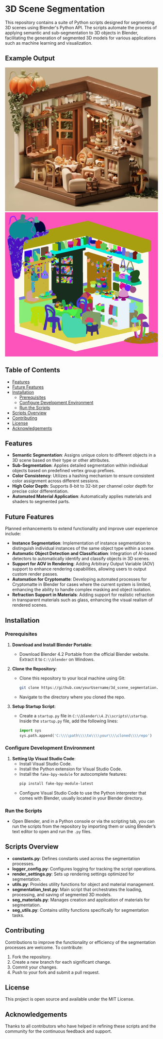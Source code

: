 # 3D Scene Segmentation

This repository contains a suite of Python scripts designed for segmenting 3D scenes using Blender's Python API. The scripts automate the process of applying semantic and sub-segmentation to 3D objects in Blender, facilitating the generation of segmented 3D models for various applications such as machine learning and visualization.

## Example Output
![RGB Image](./docs/images/rgb.webp)
![Segmentation Image](./docs/images/segmentation.png)

## Table of Contents
- [Features](#features)
- [Future Features](#future-features)
- [Installation](#installation)
    - [Prerequisites](#prerequisites)
    - [Configure Development Environment](#configure-development-environment)
    - [Run the Scripts](#run-the-scripts)
- [Scripts Overview](#scripts-overview)
- [Contributing](#contributing)
- [License](#license)
- [Acknowledgements](#acknowledgements)

## Features
- **Semantic Segmentation**: Assigns unique colors to different objects in a 3D scene based on their type or other attributes.
- **Sub-Segmentation**: Applies detailed segmentation within individual objects based on predefined vertex group prefixes.
- **Color Consistency**: Utilizes a hashing mechanism to ensure consistent color assignment across different sessions.
- **High Color Depth**: Supports 8-bit to 32-bit per channel color depth for precise color differentiation.
- **Automated Material Application**: Automatically applies materials and shaders to segmented parts.

## Future Features
Planned enhancements to extend functionality and improve user experience include:
- **Instance Segmentation**: Implementation of instance segmentation to distinguish individual instances of the same object type within a scene.
- **Automatic Object Detection and Classification**: Integration of AI-based detectors to automatically identify and classify objects in 3D scenes.
- **Support for AOV in Rendering**: Adding Arbitrary Output Variable (AOV) support to enhance rendering capabilities, allowing users to output custom render passes.
- **Automation for Cryptomatte**: Developing automated processes for Cryptomatte in Blender for cases where the current system is limited, enhancing the ability to handle complex masking and object isolation.
- **Refraction Support in Materials**: Adding support for realistic refraction in transparent materials such as glass, enhancing the visual realism of rendered scenes.

## Installation
### Prerequisites
1. **Download and Install Blender Portable**:
    - Download Blender 4.2 Portable from the official Blender website. Extract it to `C:\\blender` on Windows.

2. **Clone the Repository**:
    - Clone this repository to your local machine using Git:
        ```bash
        git clone https://github.com/yourUsername/3d_scene_segmentation.git
        ```
    - Navigate to the directory where you cloned the repo.

3. **Setup Startup Script**:
    - Create a `startup.py` file in `C:\\blender\\4.2\\scripts\\startup`. Inside the `startup.py` file, add the following lines:
        ```python
        import sys
        sys.path.append('C:\\\\path\\\\to\\\\your\\\\cloned\\\\repo')
        ```

### Configure Development Environment
1. **Setting Up Visual Studio Code**:
    - Install Visual Studio Code.
    - Install the Python extension for Visual Studio Code.
    - Install the `fake-bpy-module` for autocomplete features:
        ```bash
        pip install fake-bpy-module-latest
        ```
    - Configure Visual Studio Code to use the Python interpreter that comes with Blender, usually located in your Blender directory.

### Run the Scripts
- Open Blender, and in a Python console or via the scripting tab, you can run the scripts from the repository by importing them or using Blender’s text editor to open and run the `.py` files.

## Scripts Overview
- **constants.py**: Defines constants used across the segmentation processes.
- **logger_config.py**: Configures logging for tracking the script operations.
- **render_settings.py**: Sets up rendering settings optimized for segmentation.
- **utils.py**: Provides utility functions for object and material management.
- **segmentation_test.py**: Main script that orchestrates the loading, processing, and saving of segmented 3D models.
- **seg_materials.py**: Manages creation and application of materials for segmentation.
- **seg_utils.py**: Contains utility functions specifically for segmentation tasks.

## Contributing
Contributions to improve the functionality or efficiency of the segmentation processes are welcome. To contribute:
1. Fork the repository.
2. Create a new branch for each significant change.
3. Commit your changes.
4. Push to your fork and submit a pull request.

## License
This project is open source and available under the MIT License.

## Acknowledgements
Thanks to all contributors who have helped in refining these scripts and the community for the continuous feedback and support.
